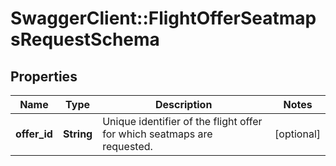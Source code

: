 # SwaggerClient::FlightOfferSeatmapsRequestSchema

## Properties
Name | Type | Description | Notes
------------ | ------------- | ------------- | -------------
**offer_id** | **String** | Unique identifier of the flight offer for which seatmaps are requested. | [optional] 

